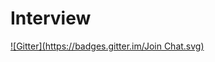 Interview
=========
[![Gitter](https://badges.gitter.im/Join Chat.svg)](https://gitter.im/phonism/Interview?utm_source=badge&utm_medium=badge&utm_campaign=pr-badge)
